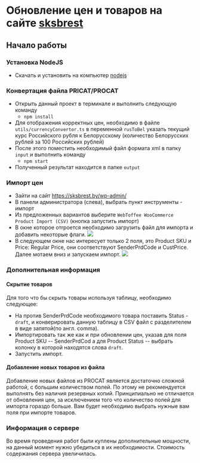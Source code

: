 # Обновление цен и товаров на сайте [sksbrest](https://sksbrest.by/)
## Начало работы
### Установка NodeJS
- Скачать и установить на компьютер [nodejs](https://nodejs.org/en/)
### Конвертация файла PRICAT/PROCAT
- Открыть данный проект в терминале и выполнить следующую команду
  - `npm install`
- Для отображения корректных цен, необходимо в файле `utils/currencyConvertor.ts` в переменной `rusToBel` указать текущий курс Российского рубля к Белорусскому (количество Белорусских рублей за 100 Российских рублей)  
- После этого поместить необходимый файл формата xml в папку `input` и выполнить команду
  - `npm start`
- Полученный результат находится в папке `output`
### Импорт цен
- Зайти на сайт https://sksbrest.by/wp-admin/
- В панели администратора (слева), выбрать пункт инструменты - импорт
- Из предложенных вариантов выберите `WebToffee WooCommerce Product Import (CSV)` (кнопка запустить импорт)
- В окне которое отrроется необходимо загрузить файл для импорта и добавить некоторые флаги. 
![](https://i.ibb.co/fQk4brw/2022-07-06-22-01-11.png)
- В следующем окне нас интересует только 2 поля, это Product SKU и Price: Regular Price, они соответствуют SenderPrdCode и CustPrice. Далее мотаем вниз и запускаем импорт. 
![](https://i.ibb.co/fn27SyK/2022-07-06-22-05-17.png)

### Дополнительная информация
#### Скрытие товаров
Для того что бы скрыть товары используя таблицу, необходимо следующее:
- На против SenderPrdCode необходимого товара поставить Status - `draft`, и конверировать данную таблицу в CSV файл с разделителем в виде запятой(по англ. comma).
- Импортировать так же как и при обновлении цен, указав для поля Product SKU -- SenderPrdCod а для Product Status -- выбрать колонку в которой находятся слова `draft`.
- Запустить импорт.

#### Добавление новых товаров из файла
Добавление новых файлов из PROCAT является достаточно сложной работой, с большим количеством полей. По этому не рекомендуется выполнять без наличия резервных копий.
Принципиально не отличается от обновления цен, за исключением того что количество полей для импорта гораздо больше. Вам будет необходимо выбрать нужные вам поля при импорте товаров.

### Информация о сервере
Во время проведения работ были куплены дополнительные мощности, на данный момент нужно убедиться в их необходимости. Стоимость содержания сервера увеличилась.

